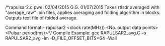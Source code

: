 /*rapulsar2.c	   pwe: 02/04/2015
                G.G. 01/07/2015
Takes rtlsdr averaged with "average_raw" .bin files, applies averaging and folding algorithm in blocks. Outputs text file of folded average.

Command format:- rapulsar2 <infile> <outfile> <clock rate(MHz)) <No. output data points> <Pulsar period(ms)>*/
Compile Example: gcc RAPULSAR2_avg.C -o RAPULSAR2_avg -lm -D_FILE_OFFSET_BITS=64 -Wall
